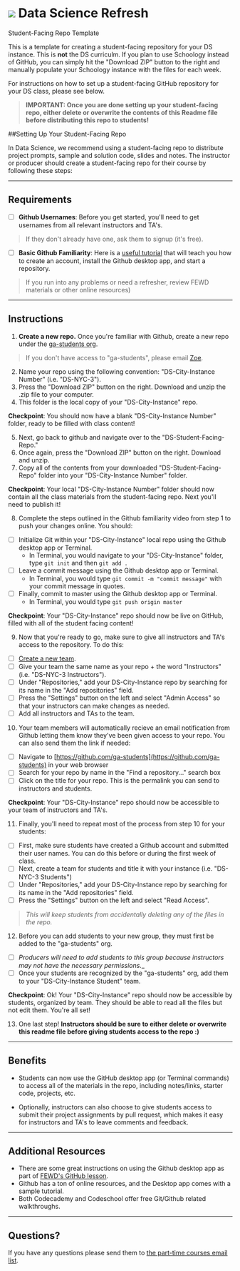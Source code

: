 # ![](https://ga-dash.s3.amazonaws.com/production/assets/logo-9f88ae6c9c3871690e33280fcf557f33.png) Data Science Refresh
Student-Facing Repo Template

This is a template for creating a student-facing repository for your DS instance. This is __not__ the DS curriculm.  If you plan to use Schoology instead of GitHub, you can simply hit the "Download ZIP" button to the right and manually populate your Schoology instance with the files for each week.

For instructions on how to set up a student-facing GitHub repository for your DS class, please see below.

> __IMPORTANT: Once you are done setting up your student-facing repo, either delete or overwrite the contents of this Readme file before distributing this repo to students!__

##Setting Up Your Student-Facing Repo

In Data Science, we recommend using a student-facing repo to distribute project prompts, sample and solution code, slides and notes. The instructor or producer should create a student-facing repo for their course by following these steps:

***

## Requirements
* [ ] **Github Usernames**: Before you get started, you'll need to get usernames from all relevant instructors and TA's.
> If they don't already have one, ask them to signup (it's free). 

* [ ] **Basic Github Familiarity**: Here is a [useful tutorial](https://generalassembly.wistia.com/medias/jkrycndgrs) that will teach you how to create an account, install the Github desktop app, and start a repository.
> If you run into any problems or need a refresher, review FEWD materials or other online resources)

***

## Instructions

1) **Create a new repo.** Once you're familiar with Github, create a new repo under the [ga-students org](https://github.com/ga-students).
> If you don't have access to "ga-students", please email [Zoe](mailto:zoes@generalassemb.ly).

2) Name your repo using the following convention: "DS-City-Instance Number" (i.e. "DS-NYC-3"). 
3) Press the "Download ZIP" button on the right. Download and unzip the .zip file to your computer. 
4) This folder is the local copy of your "DS-City-Instance" repo.

**Checkpoint**: You should now have a blank "DS-City-Instance Number" folder, ready to be filled with class content!

5) Next, go back to github and navigate over to the "DS-Student-Facing-Repo."
6) Once again, press the "Download ZIP" button on the right. Download and unzip.
7) Copy all of the contents from your downloaded "DS-Student-Facing-Repo" folder into your "DS-City-Instance Number" folder.

**Checkpoint**: Your local "DS-City-Instance Number" folder should now contain all the class materials from the student-facing repo. Next you'll need to publish it!

8) Complete the steps outlined in the Github familiarity video from step 1 to push your changes online. You should:
* [ ] Initialize Git within your "DS-City-Instance" local repo using the Github desktop app or Terminal.
  * In Terminal, you would navigate to your "DS-City-Instance" folder, type `git init` and then `git add .`
* [ ] Leave a commit message using the Github desktop app or Terminal.
  * In Terminal, you would type `git commit -m "commit message"` with your commit message in quotes.
* [ ] Finally, commit to master using the Github desktop app or Terminal.
  * In Terminal, you would type `git push origin master`  

**Checkpoint**: Your "DS-City-Instance" repo should now be live on GitHub, filled with all of the student facing content!

9) Now that you're ready to go, make sure to give all instructors and TA's access to the repository. To do this: 
* [ ] [Create a new team](https://github.com/orgs/ga-students/teams).
* [ ] Give your team the same name as your repo + the word "Instructors" (i.e. "DS-NYC-3 Instructors"). 
* [ ] Under "Repositories," add your DS-City-Instance repo by searching for its name in the "Add repositories" field.
* [ ] Press the "Settings" button on the left and select "Admin Access" so that your instructors can make changes as needed.
* [ ] Add all instructors and TAs to the team.

10) Your team members will automatically recieve an email notification from Github letting them know they've been given access to your repo. You can also send them the link if needed:
* [ ] Navigate to [https://github.com/ga-students](https://github.com/ga-students) in your web browser
* [ ] Search for your repo by name in the "Find a repository..." search box
* [ ] Click on the title for your repo. This is the permalink you can send to instructors and students. 

**Checkpoint**: Your "DS-City-Instance" repo should now be accessible to your team of instructors and TA's. 

11) Finally, you'll need to repeat most of the process from step 10 for your students:
* [ ] First, make sure students have created a Github account and submitted their user names. You can do this before or during the first week of class.
* [ ] Next, create a team for students and title it with your instance (i.e. "DS-NYC-3 Students")
* [ ] Under "Repositories," add your DS-City-Instance repo by searching for its name in the "Add repositories" field.
* [ ] Press the "Settings" button on the left and select "Read Access". 
> _This will keep students from accidentally deleting any of the files in the repo._

12) Before you can add students to your new group, they must first be added to the "ga-students" org.
* [ ] _Producers will need to add students to this group because instructors may not have the necessary permissions.__ 
* [ ] Once your students are recognized by the "ga-students" org, add them to your "DS-City-Instance Student" team.

**Checkpoint**: Ok! Your "DS-City-Instance" repo should now be accessible by students, organized by team. They should be able to read all the files but not edit them. You're all set!

13) One last step! __Instructors should be sure to either delete or overwrite this readme file before giving students access to the repo :)__ 

***

## Benefits
- Students can now use the GitHub desktop app (or Terminal commands) to access all of the materials in the repo, including notes/links, starter code, projects, etc.

- Optionally, instructors can also choose to give students access to submit their project assignments by pull request, which makes it easy for instructors and TA's to leave comments and feedback. 

***

## Additional Resources
- There are some great instructions on using the Github desktop app as part of [FEWD's GitHub lesson](https://github.com/generalassembly-studio/FEWD_Curriculum/tree/master/Week_00_GitHub). 
- Github has a ton of online resources, and the Desktop app comes with a sample tutorial.
- Both Codecademy and Codeschool offer free Git/Github related walkthroughs.

***

## Questions?
If you have any questions please send them to [the part-time courses email list](mailto:askpart-time@generalassemb.ly).


